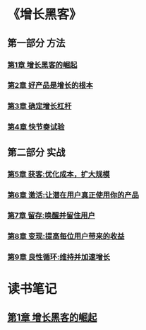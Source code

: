 
# 《增长黑客》

## 第一部分 方法
### [第1章 增长黑客的崛起]()
### [第2章 好产品是增长的根本]()
### [第3章 确定增长杠杆]()
### [第4章 快节奏试验]()

## 第二部分 实战
### [第5章 获客:优化成本，扩大规模]()
### [第6章 激活:让潜在用户真正使用你的产品]()
### [第7章 留存:唤醒并留住用户]()
### [第8章 变现:提高每位用户带来的收益]()
### [第9章 良性循环:维持并加速增长]()

# 读书笔记

## [第1章 增长黑客的崛起](notes/01.md)






